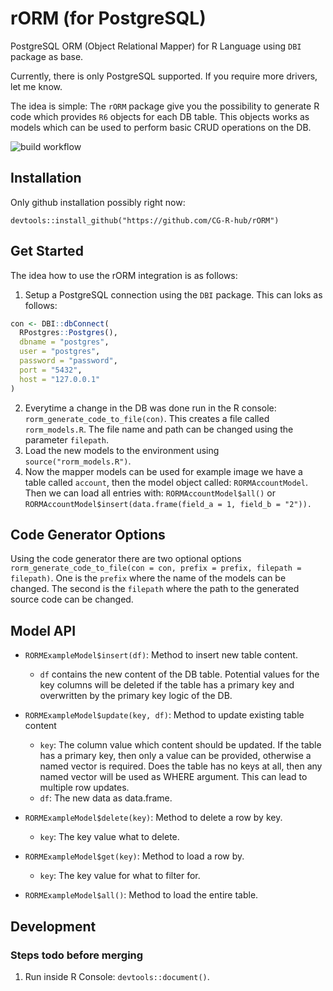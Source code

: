 # rORM (for PostgreSQL)

PostgreSQL ORM (Object Relational Mapper) for R Language using `DBI` package as
base.

Currently, there is only PostgreSQL supported. If you require more drivers, let
me know.

The idea is simple: The `rORM` package give you the possibility to generate R 
code which provides `R6` objects for each DB table. This objects works as models
which can be used to perform basic CRUD operations on the DB. 

![build workflow](https://github.com/CG-R-hub/rORM/actions/workflows/R-CMD-check.yaml/badge.svg)

## Installation

Only github installation possibly right now:

`devtools::install_github("https://github.com/CG-R-hub/rORM")`

## Get Started

The idea how to use the rORM integration is as follows:

1. Setup a PostgreSQL connection using the `DBI` package. This can loks as follows:
```R
con <- DBI::dbConnect(
  RPostgres::Postgres(),
  dbname = "postgres",
  user = "postgres",
  password = "password",
  port = "5432",
  host = "127.0.0.1"
)
```
2. Everytime a change in the DB was done run in the R console: `rorm_generate_code_to_file(con)`.
This creates a file called `rorm_models.R`. The file name and path can be
changed using the parameter `filepath`.
3. Load the new models to the environment using `source("rorm_models.R")`.
4. Now the mapper models can be used for example image we have a table called
`account`, then the model object called: `RORMAccountModel`. Then we can load
all entries with: `RORMAccountModel$all()` or `RORMAccountModel$insert(data.frame(field_a = 1, field_b = "2")).`


## Code Generator Options

Using the code generator there are two optional options
`rorm_generate_code_to_file(con = con, prefix = prefix, filepath = filepath)`.
One is the `prefix` where the name of the models can be changed. 
The second is the `filepath` where the path to the generated source code can
be changed.


## Model API

- `RORMExampleModel$insert(df)`: Method to insert new table content.
   - `df` contains the new content of the DB table. Potential values for the key columns will be deleted if the table has a primary key and overwritten by the primary key logic of the DB.

- `RORMExampleModel$update(key, df)`: Method to update existing table content
    - `key`: The column value which content should be updated. If the table has a primary key, then only a value can be provided, otherwise a named vector is required. Does the table has no keys at all, then any named vector will be used as WHERE argument. This can lead to multiple row updates.  
    - `df`: The new data as data.frame.

- `RORMExampleModel$delete(key)`: Method to delete a row by key.
    - `key`: The key value what to delete.

- `RORMExampleModel$get(key)`: Method to load a row by.
    - `key`: The key value for what to filter for.

- `RORMExampleModel$all()`: Method to load the entire table.

 
## Development

### Steps todo before merging

1. Run inside R Console: `devtools::document()`.

